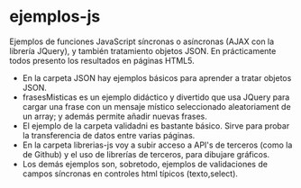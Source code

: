 # ejemplos-js
Ejemplos de funciones JavaScript síncronas o asíncronas (AJAX con la librería JQuery), y también tratamiento objetos JSON. En prácticamente todos presento los resultados en páginas HTML5. 

* En la carpeta JSON hay ejemplos básicos para aprender a tratar objetos JSON.
* frasesMisticas es un ejemplo didáctico y divertido que usa JQuery para cargar una frase con un mensaje místico seleccionado aleatoriament de un array; y además permite añadir nuevas frases.
* El ejemplo de la carpeta validadni es bastante básico. Sirve para probar la transferencia de datos entre varias páginas.
* En la carpeta librerias-js voy a subir acceso a API's de terceros (como la de Github) y el uso de librerías de terceros, para dibujare gráficos.
* Los demás ejemplos son, sobretodo, ejemplos de validaciones de campos síncronas en controles html típicos (texto,select).

